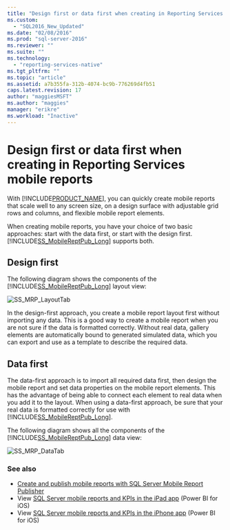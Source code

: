 ```yaml
---
title: "Design first or data first when creating in Reporting Services mobile reports | Microsoft Docs"
ms.custom: 
  - "SQL2016_New_Updated"
ms.date: "02/08/2016"
ms.prod: "sql-server-2016"
ms.reviewer: ""
ms.suite: ""
ms.technology: 
  - "reporting-services-native"
ms.tgt_pltfrm: ""
ms.topic: "article"
ms.assetid: a7b355fa-312b-4074-bc9b-776269d4fb51
caps.latest.revision: 17
author: "maggiesMSFT"
ms.author: "maggies"
manager: "erikre"
ms.workload: "Inactive"
---
```

# Design first or data first when creating in Reporting Services mobile reports
  
With [!INCLUDE[PRODUCT_NAME](../../includes/ss-mobilereptpub-long.md)], you can quickly create mobile reports that scale well to any screen size, on a design surface with adjustable grid rows and columns, and flexible mobile report elements.   
  
When creating mobile reports, you have your choice of two basic approaches: start with the data first, or start with the design first. [!INCLUDE[SS_MobileReptPub_Long](../../includes/ss-mobilereptpub-short.md)] supports both.   
  
## Design first  
  
The following diagram shows the components of the [!INCLUDE[SS_MobileReptPub_Long](../../includes/ss-mobilereptpub-short.md)] layout view:   
  
![SS_MRP_LayoutTab](../../reporting-services/mobile-reports/media/ss-mrp-layouttab.png)  
  
In the design-first approach, you create a mobile report layout first without importing any data. This is a good way to create a mobile report when you are not sure if the data is formatted correctly. Without real data, gallery elements are automatically bound to generated simulated data, which you can export and use as a template to describe the required data.  
  
## Data first  
The data-first approach is to import all required data first, then design the mobile report and set data properties on the mobile report elements. This has the advantage of being able to connect each element to real data when you add it to the layout. When using a data-first approach, be sure that your real data is formatted correctly for use with [!INCLUDE[SS_MobileReptPub_Long](../../includes/ss-mobilereptpub-short.md)].   
  
 The following diagram shows all the components of the [!INCLUDE[SS_MobileReptPub_Long](../../includes/ss-mobilereptpub-short.md)] data view:  
  
![SS_MRP_DataTab](../../reporting-services/mobile-reports/media/ss-mrp-datatab.png)  
  
### See also  
- [Create and publish mobile reports with SQL Server Mobile Report Publisher](../../reporting-services/mobile-reports/create-mobile-reports-with-sql-server-mobile-report-publisher.md)  
-  View [SQL Server mobile reports and KPIs in the iPad app](https://pbiwebprod-docs.azurewebsites.net/en-us/documentation/powerbi-mobile-ipad-kpis-mobile-reports)  (Power BI for iOS)  
-  View [SQL Server mobile reports and KPIs in the iPhone app](https://pbiwebprod-docs.azurewebsites.net/en-us/documentation/powerbi-mobile-iphone-kpis-mobile-reports) (Power BI for iOS)  
  
  
  
  

